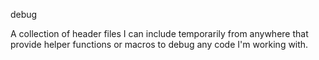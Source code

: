 debug

A collection of header files I can include temporarily from anywhere that provide helper functions or macros to debug any code I'm working with.
